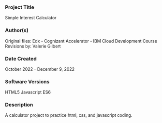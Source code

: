 ### Project Title
Simple Interest Calculator

### Author(s)
Original files: Edx - Cognizant Accelerator - IBM Cloud Development Course
Revisions by: Valerie Gilbert

### Date Created
October 2022 - December 9, 2022

### Software Versions
HTML5
Javascript ES6

### Description
A calculator project to practice html, css, and javascript coding.